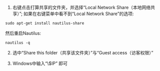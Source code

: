 1. 右键点击打算共享的文件夹，并选择“Local Network Share（本地网络共享）”; 如果在右键菜单中看不到“Local Network Share”的选项:
```
sudo apt-get install nautilus-share
```
然后重启Nautilus:
```
nautilus -q
```

2. 选中“Share this folder（共享该文件夹）”与“Guest access（访客权限）”

3. Windows中输入“\\$IP” 即可
